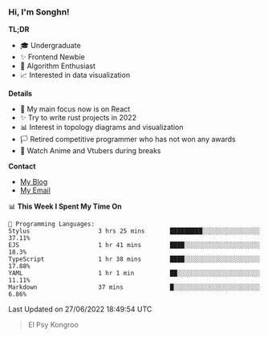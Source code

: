 ### Hi, I'm Songhn!

**TL;DR**

- 🎓 Undergraduate
- ✨ Frontend Newbie
- 🎈 Algorithm Enthusiast
- 📈 Interested in data visualization

**Details**

- 🎯 My main focus now is on React
- ✨ Try to write rust projects in 2022
- 📊 Interest in topology diagrams and visualization
- 🏳️ Retired competitive programmer who has not won any awards
- 🍵 Watch Anime and Vtubers during breaks

**Contact**
- [My Blog](https://blog.songhn.com)
- [My Email](mailto:songhn233@gmail.com)

<!--START_SECTION:waka-->
📊 **This Week I Spent My Time On** 

```text
💬 Programming Languages: 
Stylus                   3 hrs 25 mins       █████████░░░░░░░░░░░░░░░░   37.11% 
EJS                      1 hr 41 mins        ████░░░░░░░░░░░░░░░░░░░░░   18.3% 
TypeScript               1 hr 38 mins        ████░░░░░░░░░░░░░░░░░░░░░   17.88% 
YAML                     1 hr 1 min          ██░░░░░░░░░░░░░░░░░░░░░░░   11.11% 
Markdown                 37 mins             █░░░░░░░░░░░░░░░░░░░░░░░░   6.86%

```


 Last Updated on 27/06/2022 18:49:54 UTC
<!--END_SECTION:waka-->

> El Psy Kongroo
